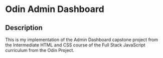 # Odin Admin Dashboard

## Description
This is my implementation of the Admin Dashboard capstone project from the Intermediate HTML and CSS course of the Full Stack JavaScript curriculum from the Odin Project.